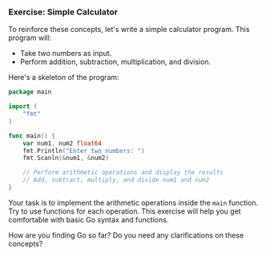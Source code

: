 
### Exercise: Simple Calculator

To reinforce these concepts, let's write a simple calculator program. This program will:
   - Take two numbers as input.
   - Perform addition, subtraction, multiplication, and division.

Here's a skeleton of the program:

```go
package main

import (
    "fmt"
)

func main() {
    var num1, num2 float64
    fmt.Println("Enter two numbers: ")
    fmt.Scanln(&num1, &num2)

    // Perform arithmetic operations and display the results
    // Add, subtract, multiply, and divide num1 and num2
}
```

Your task is to implement the arithmetic operations inside the `main` function. Try to use functions for each operation. This exercise will help you get comfortable with basic Go syntax and functions.

How are you finding Go so far? Do you need any clarifications on these concepts?